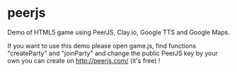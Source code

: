 peerjs
======

Demo of HTML5 game using PeerJS, Clay.io, Google TTS and Google Maps.

If you want to use this demo please open game.js, find functions "createParty" and "joinParty" and change the public PeerJS key by your own you can create on http://peerjs.com/ (it's free) !
